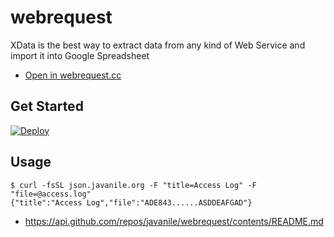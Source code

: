 # webrequest

XData is the best way to extract data from any kind of Web Service and import it into Google Spreadsheet

- [Open in webrequest.cc](https://javanile-webrequest.herokuapp.com/php-nocode/tools/info?_bypass_landing_page=yes)

## Get Started

[![Deploy](https://www.herokucdn.com/deploy/button.svg)](https://heroku.com/deploy)

## Usage

```shell
$ curl -fsSL json.javanile.org -F "title=Access Log" -F "file=@access.log"
{"title":"Access Log","file":"ADE843......ASDDEAFGAD"}
```

- https://api.github.com/repos/javanile/webrequest/contents/README.md

